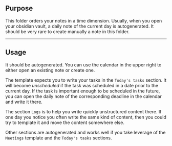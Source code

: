 ## Purpose

This folder orders your notes in a time dimension. Usually, when you open your obsidian vault, a daily note of the current day is autogenerated. It should be very rare to create manually a note in this folder.

---

## Usage

It should be autogenerated. You can use the calendar in the upper right to either open an existing note or create one.

The template expects you to write your tasks in the `Today's tasks` section. It will become *unscheduled* if the task was scheduled in a date prior to the current day. If the task is important enough to be scheduled in the future, you can open the daily note of the corresponding deadline in the calendar and write it there.

The section `Logs` is to help you write quickly unstructured content there. If one day you notice you often write the same kind of content, then you could try to template it and move the content somewhere else.

Other sections are autogenerated and works well if you take leverage of the `Meetings` template and the `Today's tasks` sections.